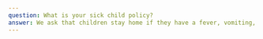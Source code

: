```yaml
---
question: What is your sick child policy?
answer: We ask that children stay home if they have a fever, vomiting, diarrhea, or other contagious conditions. This helps protect the health of all children and staff. Children should be symptom-free for 24 hours before returning. We will contact parents immediately if a child becomes ill while in our care.
---
```

